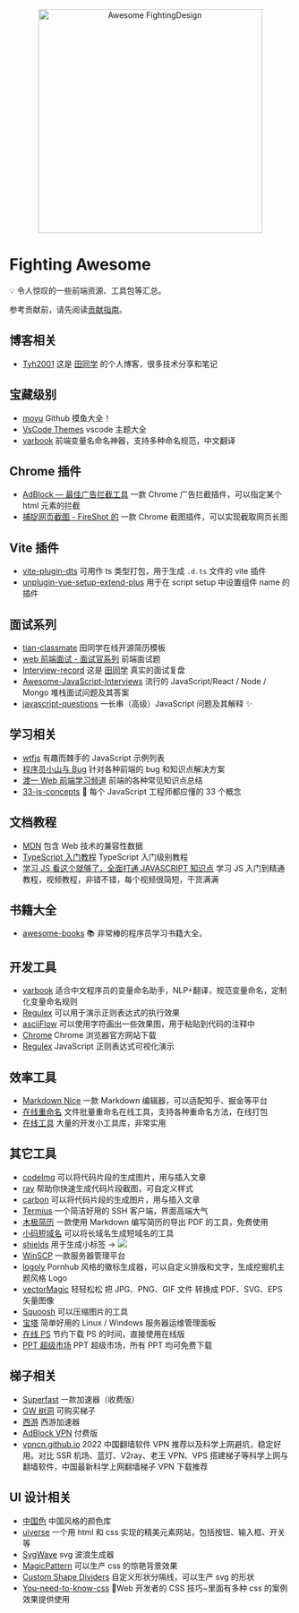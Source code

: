 <div align="center">
  <img width="400" src="https://tianyuhao.cn/images/fighting-design/FightingAwesome.svg" alt="Awesome FightingDesign">
</div>

# Fighting Awesome

💡 令人惊叹的一些前端资源、工具包等汇总。

参考贡献前，请先阅读[贡献指南](https://github.com/FightingDesign/awesome/blob/master/CONTRIBUTING.md)。

## 博客相关

- [Tyh2001](https://blog.tianyuhao.cn) 这是 [田同学](https://github.com/Tyh2001) 的个人博客，很多技术分享和笔记

## 宝藏级别

- [moyu](https://github.com/akira-cn/moyu) Github 摸鱼大全！
- [VsCode Themes](https://vscodethemes.com) vscode 主题大全
- [varbook](https://varbook.uiuing.com/) 前端变量名命名神器，支持多种命名规范，中文翻译

## Chrome 插件

- [AdBlock — 最佳广告拦截工具](https://chrome.google.com/webstore/detail/adblock-%E2%80%94-best-ad-blocker/gighmmpiobklfepjocnamgkkbiglidom?hl=zh-CN) 一款 Chrome 广告拦截插件，可以指定某个 html 元素的拦截
- [捕捉网页截图 - FireShot 的](https://chrome.google.com/webstore/detail/take-webpage-screenshots/mcbpblocgmgfnpjjppndjkmgjaogfceg?hl=zh-CN) 一款 Chrome 截图插件，可以实现截取网页长图

## Vite 插件

- [vite-plugin-dts](https://github.com/qmhc/vite-plugin-dts) 可用作 ts 类型打包，用于生成 `.d.ts` 文件的 vite 插件
- [unplugin-vue-setup-extend-plus](https://github.com/chenxch/unplugin-vue-setup-extend-plus) 用于在 script setup 中设置组件 name 的插件

## 面试系列

- [tian-classmate](https://github.com/Tyh2001/tian-classmate) 田同学在线开源简历模板
- [web 前端面试 - 面试官系列](https://vue3js.cn/interview/) 前端面试题
- [Interview-record](https://github.com/Tyh2001/Interview-record) 这是 [田同学](https://github.com/Tyh2001) 真实的面试复盘
- [Awesome-JavaScript-Interviews](https://github.com/rohan-paul/Awesome-javascript-interviews) 流行的 JavaScript/React / Node / Mongo 堆栈面试问题及其答案
- [javascript-questions](https://github.com/lydiahallie/javascript-questions) 一长串（高级）JavaScript 问题及其解释 ✨

## 学习相关

- [wtfjs](https://github.com/denysdovhan/wtfjs) 有趣而棘手的 JavaScript 示例列表
- [程序员小山与 Bug](https://www.douyin.com/user/MS4wLjABAAAAE8pu3OvkCMpd_mbHotBKV8Bth4LLl4OA_rVSIAz2Zq2xK22KVBfRlNtegdFy8wtm?is_full_screen=0&vid=7117254908620950791) 针对各种前端的 bug 和知识点解决方案
- [渡一 Web 前端学习频道](https://www.douyin.com/user/MS4wLjABAAAAi2oukRVcHpgD-HbVdzsxE7tYykr91YuIKukR_X_Yy08EFWRQhRrECDF6FvbvT8Xa) 前端的各种常见知识点总结
- [33-js-concepts](https://github.com/stephentian/33-js-concepts) 📜 每个 JavaScript 工程师都应懂的 33 个概念

## 文档教程

- [MDN](https://developer.mozilla.org/zh-CN/) 包含 Web 技术的兼容性数据
- [TypeScript 入门教程](https://ts.xcatliu.com/) TypeScript 入门级别教程
- [学习 JS 看这个就够了，全面打通 JAVASCRIPT 知识点](https://www.bilibili.com/video/BV1NJ411W7wh/?spm_id_from=333.999.0.0&vd_source=45b9ebc52408dcecd5ef3a71d406552e) 学习 JS 入门到精通教程，视频教程，非错不错，每个视频很简短，干货满满

## 书籍大全

- [awesome-books](https://github.com/Tyh2001/awesome-books) 📚 非常棒的程序员学习书籍大全。

## 开发工具

- [varbook](https://varbook.uiuing.com) 适合中文程序员的变量命名助手，NLP+翻译，规范变量命名，定制化变量命名规则
- [Regulex](<https://jex.im/regulex/#!flags=&re=%5E(a%7Cb)*%3F%24>) 可以用于演示正则表达式的执行效果
- [asciiFlow](https://asciiflow.com/#/) 可以使用字符画出一些效果图，用于粘贴到代码的注释中
- [Chrome](https://www.google.cn/chrome/) Chrome 浏览器官方网站下载
- [Regulex](<https://jex.im/regulex/#!flags=&re=%5E(a%7Cb)*%3F%24>) JavaScript 正则表达式可视化演示

## 效率工具

- [Markdown Nice](https://editor.mdnice.com/) 一款 Markdown 编辑器，可以适配知乎、掘金等平台
- [在线重命名](https://webrename.cn) 文件批量重命名在线工具，支持各种重命名方法，在线打包
- [在线工具](https://tool.lu/) 大量的开发小工具库，非常实用

## 其它工具

- [codeImg](https://codeimg.io/) 可以将代码片段的生成图片，用与插入文章
- [ray](https://ray.so/) 帮助你快速生成代码片段截图，可自定义样式
- [carbon](https://carbon.now.sh/) 可以将代码片段的生成图片，用与插入文章
- [Termius](https://www.termius.com/) 一个简洁好用的 SSH 客户端，界面高端大气
- [木极简历](https://www.mujicv.com/) 一款使用 Markdown 编写简历的导出 PDF 的工具，免费使用
- [小码短域名](https://xiaomark.com/) 可以将长域名生成短域名的工具
- [shields](https://shields.io/) 用于生成小标签 -> ![](https://img.shields.io/github/stars/FightingDesign/fighting-design)
- [WinSCP](https://winscp.net/eng/docs/lang:chs) 一款服务器管理平台
- [logoly](https://www.logoly.pro/#/) Pornhub 风格的徽标生成器，可以自定义排版和文字，生成挖掘机主题风格 Logo
- [vectorMagic](https://zh.vectormagic.com/) 轻轻松松 把 JPG、PNG、GIF 文件 转换成 PDF、SVG、EPS 矢量图像
- [Squoosh](https://squoosh.app/) 可以压缩图片的工具
- [宝塔](https://www.bt.cn/new/index.html) 简单好用的 Linux / Windows 服务器运维管理面板
- [在线 PS](https://ps.gaoding.com/#/?hmsr=zc-cc) 节约下载 PS 的时间，直接使用在线版
- [PPT 超级市场](https://www.pptsupermarket.com/) PPT 超级市场，所有 PPT 均可免费下载

## 梯子相关

- [Superfast](http://www.super-fastapps.com/zh/) 一款加速器（收费版）
- [GW 树洞](https://hello-shudong.com/) 可购买梯子
- [西游](https://sunwk.fun/) 西游加速器
- [AdBlock VPN](https://vpn.getadblock.com/zh_CN/?s=ap1) 付费版
- [vpncn.github.io](https://github.com/vpncn/vpncn.github.io) 2022 中国翻墙软件 VPN 推荐以及科学上网避坑，稳定好用。对比 SSR 机场、蓝灯、V2ray、老王 VPN、VPS 搭建梯子等科学上网与翻墙软件，中国最新科学上网翻墙梯子 VPN 下载推荐

## UI 设计相关

- [中国色](http://zhongguose.com/#mudanfenhong) 中国风格的颜色库
- [uiverse](https://uiverse.io/) 一个用 html 和 css 实现的精美元素网站，包括按钮、输入框、开关等
- [SvgWave](https://svgwave.in/) svg 波浪生成器
- [MagicPattern](https://www.magicpattern.design/tools/css-backgrounds) 可以生产 css 的惊艳背景效果
- [Custom Shape Dividers](https://www.shapedivider.app/) 自定义形状分隔线，可以生产 svg 的形状
- [You-need-to-know-css](https://lhammer.cn/You-need-to-know-css/#/zh-cn/centering-known) 💄Web 开发者的 CSS 技巧~里面有多种 css 的案例效果提供使用

